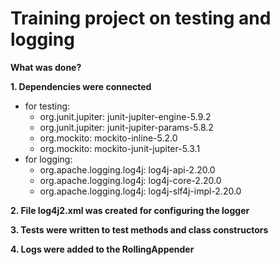 # Training project on testing and logging
**What was done?**

**1. Dependencies were connected**
* for testing:
  * org.junit.jupiter: junit-jupiter-engine-5.9.2
  * org.junit.jupiter: junit-jupiter-params-5.8.2
  * org.mockito: mockito-inline-5.2.0
  * org.mockito: mockito-junit-jupiter-5.3.1
* for logging:
    * org.apache.logging.log4j: log4j-api-2.20.0
    * org.apache.logging.log4j: log4j-core-2.20.0
    * org.apache.logging.log4j: log4j-slf4j-impl-2.20.0
    
**2. File log4j2.xml was created for configuring the logger**

**3. Tests were written to test methods and class constructors**

**4. Logs were added to the RollingAppender**
